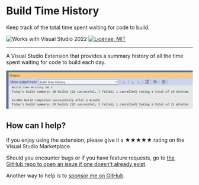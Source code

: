 ﻿# Build Time History

Keep track of the total time spent waiting for code to build.

![Works with Visual Studio 2022](https://img.shields.io/static/v1.svg?label=VS&message=2022&color=A853C7)
[![License: MIT](https://img.shields.io/badge/License-MIT-green.svg)](LICENSE)

---

A Visual Studio Extension that provides a summary history of all the time spent waiting for code to build each day.

![Example output on the Output Window](./art/example-output.png)

## How can I help?

If you enjoy using the extension, please give it a ★★★★★ rating on the Visual Studio Marketplace.

Should you encounter bugs or if you have feature requests, go to [the GitHub repo to open an issue if one doesn't already exist](https://github.com/mrlacey/BuildTimeHistory/issues).

Another way to help is to [sponsor me on GitHub](https://github.com/sponsors/mrlacey).

